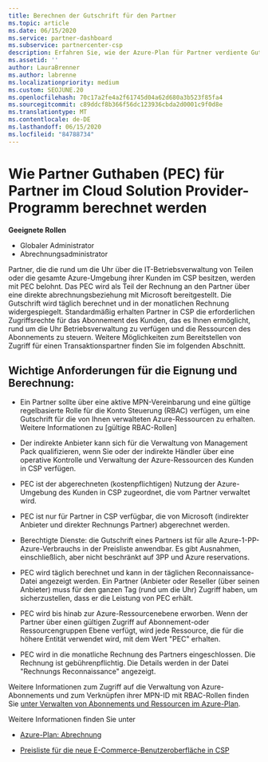 ```yaml
---
title: Berechnen der Gutschrift für den Partner
ms.topic: article
ms.date: 06/15/2020
ms.service: partner-dashboard
ms.subservice: partnercenter-csp
description: Erfahren Sie, wie der Azure-Plan für Partner verdiente Gutschriften ("Partner verdiente Guthaben") berechnet wird. Dies schließt die Berechtigungsanforderungen für Partner und indirekte Anbieter ein.
ms.assetid: ''
author: LauraBrenner
ms.author: labrenne
ms.localizationpriority: medium
ms.custom: SEOJUNE.20
ms.openlocfilehash: 70c17a2fe4a2f61745d04a62d680a3b523f85fa4
ms.sourcegitcommit: c89ddcf8b366f56dc123936cbda2d0001c9f0d8e
ms.translationtype: MT
ms.contentlocale: de-DE
ms.lasthandoff: 06/15/2020
ms.locfileid: "84788734"
---
```

# <a name="how-partner-earned-credit-pec-is-calculated-for-partners-in-the-cloud-solution-provider-program"></a>Wie Partner Guthaben (PEC) für Partner im Cloud Solution Provider-Programm berechnet werden

**Geeignete Rollen**

- Globaler Administrator
- Abrechnungsadministrator

Partner, die die rund um die Uhr über die IT-Betriebsverwaltung von Teilen oder die gesamte Azure-Umgebung ihrer Kunden im CSP besitzen, werden mit PEC belohnt. Das PEC wird als Teil der Rechnung an den Partner über eine direkte abrechnungsbeziehung mit Microsoft bereitgestellt. Die Gutschrift wird täglich berechnet und in der monatlichen Rechnung widergespiegelt. Standardmäßig erhalten Partner in CSP die erforderlichen Zugriffsrechte für das Abonnement des Kunden, das es Ihnen ermöglicht, rund um die Uhr Betriebsverwaltung zu verfügen und die Ressourcen des Abonnements zu steuern. Weitere Möglichkeiten zum Bereitstellen von Zugriff für einen Transaktionspartner finden Sie im folgenden Abschnitt.


## <a name="important-eligibility-and-calculation-requirements"></a>Wichtige Anforderungen für die Eignung und Berechnung:

- Ein Partner sollte über eine aktive MPN-Vereinbarung und eine gültige regelbasierte Rolle für die Konto Steuerung (RBAC) verfügen, um eine Gutschrift für die von Ihnen verwalteten Azure-Ressourcen zu erhalten. Weitere Informationen zu [gültige RBAC-Rollen]

- Der indirekte Anbieter kann sich für die Verwaltung von Management Pack qualifizieren, wenn Sie oder der indirekte Händler über eine operative Kontrolle und Verwaltung der Azure-Ressourcen des Kunden in CSP verfügen.

- PEC ist der abgerechneten (kostenpflichtigen) Nutzung der Azure-Umgebung des Kunden in CSP zugeordnet, die vom Partner verwaltet wird. 

- PEC ist nur für Partner in CSP verfügbar, die von Microsoft (indirekter Anbieter und direkter Rechnungs Partner) abgerechnet werden.

- Berechtigte Dienste: die Gutschrift eines Partners ist für alle Azure-1-PP-Azure-Verbrauchs in der Preisliste anwendbar. Es gibt Ausnahmen, einschließlich, aber nicht beschränkt auf 3PP und Azure reservations.

- PEC wird täglich berechnet und kann in der täglichen Reconnaissance-Datei angezeigt werden. Ein Partner (Anbieter oder Reseller (über seinen Anbieter) muss für den ganzen Tag (rund um die Uhr) Zugriff haben, um sicherzustellen, dass er die Leistung von PEC erhält.

- PEC wird bis hinab zur Azure-Ressourcenebene erworben. Wenn der Partner über einen gültigen Zugriff auf Abonnement-oder Ressourcengruppen Ebene verfügt, wird jede Ressource, die für die höhere Entität verwendet wird, mit dem Wert "PEC" erhalten. 

- PEC wird in die monatliche Rechnung des Partners eingeschlossen. Die Rechnung ist gebührenpflichtig. Die Details werden in der Datei "Rechnungs Reconnaissance" angezeigt.

Weitere Informationen zum Zugriff auf die Verwaltung von Azure-Abonnements und zum Verknüpfen ihrer MPN-ID mit RBAC-Rollen finden Sie [unter Verwalten von Abonnements und Ressourcen im Azure-Plan](azure-plan-manage.md).

Weitere Informationen finden Sie unter

- [Azure-Plan: Abrechnung](azure-plan-billing.md)

- [Preisliste für die neue E-Commerce-Benutzeroberfläche in CSP ](azure-plan-price-list.md)